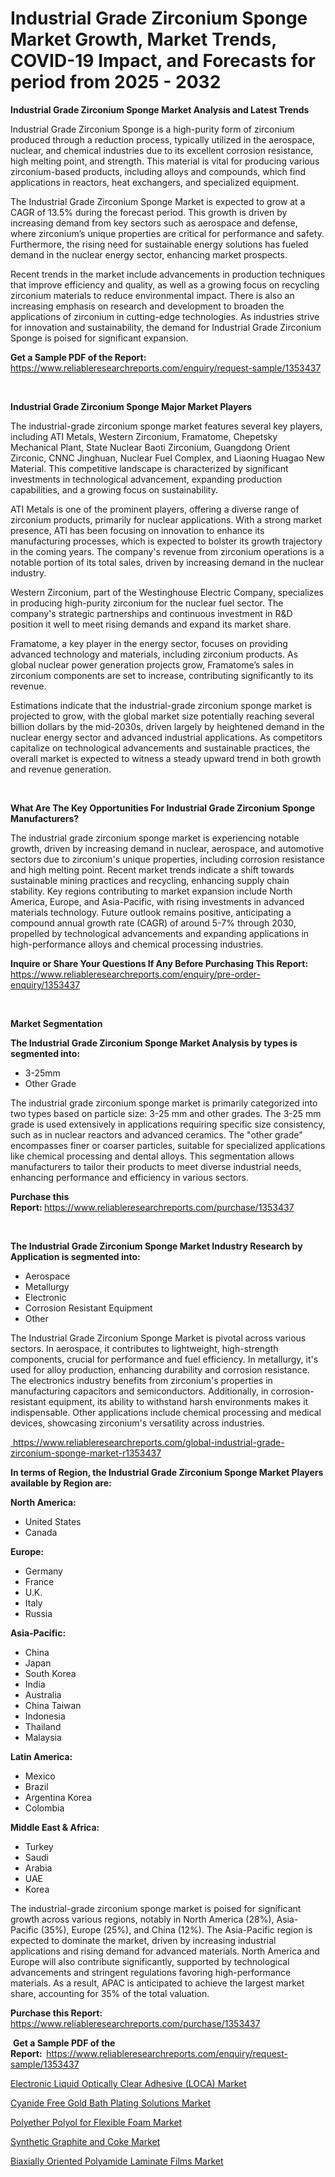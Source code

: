 <p><h1>Industrial Grade Zirconium Sponge Market Growth, Market Trends, COVID-19 Impact, and Forecasts for period from 2025 - 2032</h1></p><p><strong>Industrial Grade Zirconium Sponge Market Analysis and Latest Trends</strong></p>
<p><p>Industrial Grade Zirconium Sponge is a high-purity form of zirconium produced through a reduction process, typically utilized in the aerospace, nuclear, and chemical industries due to its excellent corrosion resistance, high melting point, and strength. This material is vital for producing various zirconium-based products, including alloys and compounds, which find applications in reactors, heat exchangers, and specialized equipment.</p><p>The Industrial Grade Zirconium Sponge Market is expected to grow at a CAGR of 13.5% during the forecast period. This growth is driven by increasing demand from key sectors such as aerospace and defense, where zirconium’s unique properties are critical for performance and safety. Furthermore, the rising need for sustainable energy solutions has fueled demand in the nuclear energy sector, enhancing market prospects.</p><p>Recent trends in the market include advancements in production techniques that improve efficiency and quality, as well as a growing focus on recycling zirconium materials to reduce environmental impact. There is also an increasing emphasis on research and development to broaden the applications of zirconium in cutting-edge technologies. As industries strive for innovation and sustainability, the demand for Industrial Grade Zirconium Sponge is poised for significant expansion.</p></p>
<p><strong>Get a Sample PDF of the Report:&nbsp;</strong> <a href="https://www.reliableresearchreports.com/enquiry/request-sample/1353437?utm_campaign=7&utm_medium=2&utm_source=Github&utm_content=ia&utm_term=04022025&utm_id=industrial-grade-zirconium-sponge">https://www.reliableresearchreports.com/enquiry/request-sample/1353437</a></p>
<p>&nbsp;</p>
<p><strong>Industrial Grade Zirconium Sponge Major Market Players</strong></p>
<p><p>The industrial-grade zirconium sponge market features several key players, including ATI Metals, Western Zirconium, Framatome, Chepetsky Mechanical Plant, State Nuclear Baoti Zirconium, Guangdong Orient Zirconic, CNNC Jinghuan, Nuclear Fuel Complex, and Liaoning Huagao New Material. This competitive landscape is characterized by significant investments in technological advancement, expanding production capabilities, and a growing focus on sustainability.</p><p>ATI Metals is one of the prominent players, offering a diverse range of zirconium products, primarily for nuclear applications. With a strong market presence, ATI has been focusing on innovation to enhance its manufacturing processes, which is expected to bolster its growth trajectory in the coming years. The company's revenue from zirconium operations is a notable portion of its total sales, driven by increasing demand in the nuclear industry.</p><p>Western Zirconium, part of the Westinghouse Electric Company, specializes in producing high-purity zirconium for the nuclear fuel sector. The company's strategic partnerships and continuous investment in R&D position it well to meet rising demands and expand its market share.</p><p>Framatome, a key player in the energy sector, focuses on providing advanced technology and materials, including zirconium products. As global nuclear power generation projects grow, Framatome’s sales in zirconium components are set to increase, contributing significantly to its revenue.</p><p>Estimations indicate that the industrial-grade zirconium sponge market is projected to grow, with the global market size potentially reaching several billion dollars by the mid-2030s, driven largely by heightened demand in the nuclear energy sector and advanced industrial applications. As competitors capitalize on technological advancements and sustainable practices, the overall market is expected to witness a steady upward trend in both growth and revenue generation.</p></p>
<p>&nbsp;</p>
<p><strong>What Are The Key Opportunities For Industrial Grade Zirconium Sponge Manufacturers?</strong></p>
<p><p>The industrial grade zirconium sponge market is experiencing notable growth, driven by increasing demand in nuclear, aerospace, and automotive sectors due to zirconium's unique properties, including corrosion resistance and high melting point. Recent market trends indicate a shift towards sustainable mining practices and recycling, enhancing supply chain stability. Key regions contributing to market expansion include North America, Europe, and Asia-Pacific, with rising investments in advanced materials technology. Future outlook remains positive, anticipating a compound annual growth rate (CAGR) of around 5-7% through 2030, propelled by technological advancements and expanding applications in high-performance alloys and chemical processing industries.</p></p>
<p><strong>Inquire or Share Your Questions If Any Before Purchasing This Report:</strong> <a href="https://www.reliableresearchreports.com/enquiry/pre-order-enquiry/1353437?utm_campaign=7&utm_medium=2&utm_source=Github&utm_content=ia&utm_term=04022025&utm_id=industrial-grade-zirconium-sponge">https://www.reliableresearchreports.com/enquiry/pre-order-enquiry/1353437</a></p>
<p>&nbsp;</p>
<p><strong>Market Segmentation</strong></p>
<p><strong>The Industrial Grade Zirconium Sponge Market Analysis by types is segmented into:</strong></p>
<p><ul><li>3-25mm</li><li>Other Grade</li></ul></p>
<p><p>The industrial grade zirconium sponge market is primarily categorized into two types based on particle size: 3-25 mm and other grades. The 3-25 mm grade is used extensively in applications requiring specific size consistency, such as in nuclear reactors and advanced ceramics. The "other grade" encompasses finer or coarser particles, suitable for specialized applications like chemical processing and dental alloys. This segmentation allows manufacturers to tailor their products to meet diverse industrial needs, enhancing performance and efficiency in various sectors.</p></p>
<p><strong>Purchase this Report:&nbsp;</strong><a href="https://www.reliableresearchreports.com/purchase/1353437?utm_campaign=7&utm_medium=2&utm_source=Github&utm_content=ia&utm_term=04022025&utm_id=industrial-grade-zirconium-sponge">https://www.reliableresearchreports.com/purchase/1353437</a></p>
<p>&nbsp;</p>
<p><strong>The Industrial Grade Zirconium Sponge Market Industry Research by Application is segmented into:</strong></p>
<p><ul><li>Aerospace</li><li>Metallurgy</li><li>Electronic</li><li>Corrosion Resistant Equipment</li><li>Other</li></ul></p>
<p><p>The Industrial Grade Zirconium Sponge Market is pivotal across various sectors. In aerospace, it contributes to lightweight, high-strength components, crucial for performance and fuel efficiency. In metallurgy, it's used for alloy production, enhancing durability and corrosion resistance. The electronics industry benefits from zirconium's properties in manufacturing capacitors and semiconductors. Additionally, in corrosion-resistant equipment, its ability to withstand harsh environments makes it indispensable. Other applications include chemical processing and medical devices, showcasing zirconium's versatility across industries.</p></p>
<p><a href="https://www.reliableresearchreports.com/global-industrial-grade-zirconium-sponge-market-r1353437?utm_campaign=7&utm_medium=2&utm_source=Github&utm_content=ia&utm_term=04022025&utm_id=industrial-grade-zirconium-sponge">&nbsp;https://www.reliableresearchreports.com/global-industrial-grade-zirconium-sponge-market-r1353437</a></p>
<p><strong>In terms of Region, the Industrial Grade Zirconium Sponge Market Players available by Region are:</strong></p>
<p>
    <p> <strong> North America: </strong>
        <ul>
            <li>United States</li>
            <li>Canada</li>
        </ul>
        </p> 
    <p> <strong> Europe: </strong>
        <ul>
            <li>Germany</li>
            <li>France</li>
            <li>U.K.</li>
            <li>Italy</li>
            <li>Russia</li>
        </ul>
        </p> 
    <p> <strong> Asia-Pacific: </strong>
        <ul>
            <li>China</li>
            <li>Japan</li>
            <li>South Korea</li>
            <li>India</li>
            <li>Australia</li>
            <li>China Taiwan</li>
            <li>Indonesia</li>
            <li>Thailand</li>
            <li>Malaysia</li>
        </ul>
        </p> 
    <p> <strong> Latin America: </strong>
        <ul>
            <li>Mexico</li>
            <li>Brazil</li>
            <li>Argentina Korea</li>
            <li>Colombia</li>
        </ul>
        </p> 
    <p> <strong> Middle East & Africa: </strong>
        <ul>
            <li>Turkey</li>
            <li>Saudi</li>
            <li>Arabia</li>
            <li>UAE</li>
            <li>Korea</li>
        </ul>
    </p>
    </p>
<p><p>The industrial-grade zirconium sponge market is poised for significant growth across various regions, notably in North America (28%), Asia-Pacific (35%), Europe (25%), and China (12%). The Asia-Pacific region is expected to dominate the market, driven by increasing industrial applications and rising demand for advanced materials. North America and Europe will also contribute significantly, supported by technological advancements and stringent regulations favoring high-performance materials. As a result, APAC is anticipated to achieve the largest market share, accounting for 35% of the total valuation.</p></p>
<p><strong>Purchase this Report: </strong><a href="https://www.reliableresearchreports.com/purchase/1353437?utm_campaign=7&utm_medium=2&utm_source=Github&utm_content=ia&utm_term=04022025&utm_id=industrial-grade-zirconium-sponge">https://www.reliableresearchreports.com/purchase/1353437</a></p>
<p>&nbsp;<strong>Get a Sample PDF of the Report:&nbsp;&nbsp;</strong><a href="https://www.reliableresearchreports.com/enquiry/request-sample/1353437?utm_campaign=7&utm_medium=2&utm_source=Github&utm_content=ia&utm_term=04022025&utm_id=industrial-grade-zirconium-sponge">https://www.reliableresearchreports.com/enquiry/request-sample/1353437</a></p>
<p><strong></strong></p>
<p><p><a href="https://github.com/chungwimbu4/Market-Research-Report-List-1/blob/main/electronic-liquid-optically-clear-adhesive-loca-market.md?utm_campaign=7&utm_medium=2&utm_source=Github&utm_content=ia&utm_term=04022025&utm_id=industrial-grade-zirconium-sponge">Electronic Liquid Optically Clear Adhesive (LOCA) Market</a></p><p><a href="https://github.com/ravenecashe/Market-Research-Report-List-1/blob/main/cyanide-free-gold-bath-plating-solutions-market.md?utm_campaign=7&utm_medium=2&utm_source=Github&utm_content=ia&utm_term=04022025&utm_id=industrial-grade-zirconium-sponge">Cyanide Free Gold Bath Plating Solutions Market</a></p><p><a href="https://github.com/ilonaenterline65/Market-Research-Report-List-1/blob/main/polyether-polyol-for-flexible-foam-market.md?utm_campaign=7&utm_medium=2&utm_source=Github&utm_content=ia&utm_term=04022025&utm_id=industrial-grade-zirconium-sponge">Polyether Polyol for Flexible Foam Market</a></p><p><a href="https://github.com/bolalfredia7777/Market-Research-Report-List-1/blob/main/synthetic-graphite-and-coke-market.md?utm_campaign=7&utm_medium=2&utm_source=Github&utm_content=ia&utm_term=04022025&utm_id=industrial-grade-zirconium-sponge">Synthetic Graphite and Coke Market</a></p><p><a href="https://github.com/ccreola81/Market-Research-Report-List-1/blob/main/biaxially-oriented-polyamide-laminate-films-market.md?utm_campaign=7&utm_medium=2&utm_source=Github&utm_content=ia&utm_term=04022025&utm_id=industrial-grade-zirconium-sponge">Biaxially Oriented Polyamide Laminate Films Market</a></p></p>